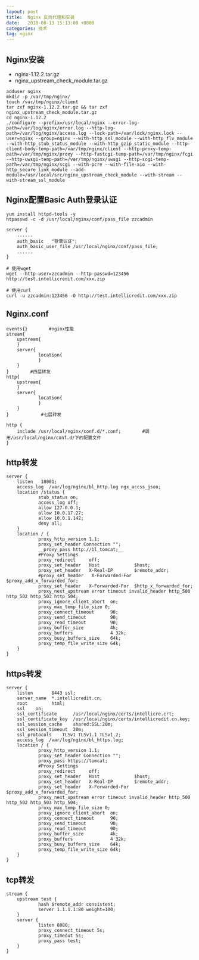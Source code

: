 ```yaml
---
layout: post
title:  Nginx 反向代理和安装
date:   2018-08-13 15:13:00 +0800
categories: 技术
tag: nginx
---
```



Nginx安装
---

- nginx-1.12.2.tar.gz
- nginx_upstream_check_module.tar.gz

```
adduser nginx
mkdir -p /var/tmp/nginx/
touch /var/tmp/nginx/client
tar zxf nginx-1.12.2.tar.gz && tar zxf nginx_upstream_check_module.tar.gz
cd nginx-1.12.2
./configure --prefix=/usr/local/nginx --error-log-path=/var/log/nginx/error.log --http-log-path=/var/log/nginx/access.log --lock-path=/var/lock/nginx.lock --user=nginx --group=nginx --with-http_ssl_module --with-http_flv_module --with-http_stub_status_module --with-http_gzip_static_module --http-client-body-temp-path=/var/tmp/nginx/client --http-proxy-temp-path=/var/tmp/nginx/proxy --http-fastcgi-temp-path=/var/tmp/nginx/fcgi --http-uwsgi-temp-path=/var/tmp/nginx/uwsgi --http-scgi-temp-path=/var/tmp/nginx/scgi --with-pcre --with-file-aio --with-http_secure_link_module --add-module=/usr/local/src/nginx_upstream_check_module --with-stream --with-stream_ssl_module
```

Nginx配置Basic Auth登录认证
---

```
yum install httpd-tools -y
htpasswd -c -d /usr/local/nginx/conf/pass_file zzcadmin

server {
	......
	auth_basic   "登录认证";
	auth_basic_user_file /usr/local/nginx/conf/pass_file;
	......
}

# 使用wget
wget --http-user=zzcadmin --http-passwd=123456 http://test.intellicredit.com/xxx.zip

# 使用curl
curl -u zzcadmin:123456 -O http://test.intellicredit.com/xxx.zip
```

Nginx.conf
---
	events{}        #nginx性能
	stream{
        upstream{
        }
        server{
                location{
                }
        }
	}        #四层转发
	http{
        upstream{
        }
        server{
                location{
                }
        }
	}            #七层转发

	http {
    	include /usr/local/nginx/conf.d/*.conf;        #调用/usr/local/nginx/conf.d/下的配置文件
	}

http转发	
---

	server {
        listen   18001;
        access_log  /var/log/nginx/bl_http.log ngx_accss_json;
        location /status {
                stub_status on;
                access_log off;
                allow 127.0.0.1;
                allow 10.0.17.27;
                allow 10.0.1.142;
                deny all;
        }
        location / {
                proxy_http_version 1.1;
                proxy_set_header Connection "";
                __proxy_pass http://bl_tomcat;__
                #Proxy Settings
                proxy_redirect     off;
                proxy_set_header   Host             $host;
                proxy_set_header   X-Real-IP        $remote_addr;
                #proxy_set_header   X-Forwarded-For  $proxy_add_x_forwarded_for;
                proxy_set_header   X-Forwarded-For  $http_x_forwarded_for;
                proxy_next_upstream error timeout invalid_header http_500 http_502 http_503 http_504;
                proxy_ignore_client_abort  on;
                proxy_max_temp_file_size 0;
                proxy_connect_timeout      90;
                proxy_send_timeout         90;
                proxy_read_timeout         90;
                proxy_buffer_size          4k;
                proxy_buffers              4 32k;
                proxy_busy_buffers_size    64k;
                proxy_temp_file_write_size 64k;
        }
	}

https转发
---

	server {
        listen       8443 ssl;
        server_name  *.intellicredit.cn;
        root         html;
        ssl    on;
        ssl_certificate      /usr/local/nginx/certs/intellicre.crt;
        ssl_certificate_key  /usr/local/nginx/certs/intellicredit.cn.key;
        ssl_session_cache    shared:SSL:20m;
        ssl_session_timeout  20m;
        ssl_protocols    TLSv1 TLSv1.1 TLSv1.2;
        access_log  /var/log/nginx/bl_https.log;
        location / {
                proxy_http_version 1.1;
                proxy_set_header Connection "";
                proxy_pass https://tomcat;
                #Proxy Settings
                proxy_redirect     off;
                proxy_set_header   Host             $host;
                proxy_set_header   X-Real-IP        $remote_addr;
                proxy_set_header   X-Forwarded-For  $proxy_add_x_forwarded_for;
                proxy_next_upstream error timeout invalid_header http_500 http_502 http_503 http_504;
                proxy_max_temp_file_size 0;
                proxy_ignore_client_abort  on;
                proxy_connect_timeout      90;
                proxy_send_timeout         90;
                proxy_read_timeout         90;
                proxy_buffer_size          4k;
                proxy_buffers              4 32k;
                proxy_busy_buffers_size    64k;
                proxy_temp_file_write_size 64k;
        }
	}

tcp转发
---
	stream {
        upstream test {
                hash $remote_addr consistent;
                server 1.1.1.1:80 weight=100;
        }
        server {
                listen 8080;
                proxy_connect_timeout 5s;
                proxy_timeout 5s;
                proxy_pass test;
        }
	}

